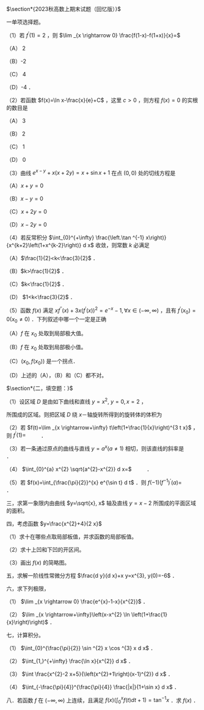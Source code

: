 $\section*{2023秋高数上期末试题（回忆版）}$


一单项选择题。

（1）若 $f^{\prime}(1)=2$ ，则 $\lim _{x \rightarrow 0} \frac{f(1-x)-f(1+x)}{x}=$

（A） 2

（B）-2

（C） 4

（D）-4 ．

（2）若函数 $f(x)=\ln x-\frac{x}{e}+C$ ，这里 $c>0$ ，则方程 $f(x)=0$ 的实根的数目是

（A） 3

（B） 2

（C） 1

（D） 0

（3）曲线 $e^{x-y}+x(x+2 y)=x+\sin x+1$ 在点 $(0,0)$ 处的切线方程是

（A）$x+y=0$

（B）$x-y=0$

（C）$x+2 y=0$

（D）$x-2 y=0$

（4）若反常积分 $\int_{0}^{+\infty} \frac{\left.\tan ^{-1} x\right)}{x^{k+2}\left(1+x^{k-2}\right)} d x$ 收敛，则常数 $k$ 必满足

（A）$\frac{1}{2}<k<\frac{3}{2}$ ．

（B）$k>\frac{1}{2}$ ．

（C）$k<\frac{1}{2}$ ．

（D） $1<k<\frac{3}{2}$ ．

（5）函数 $f(x)$ 满足 $x f^{\prime \prime}(x)+3 x\left(f^{\prime}(x)\right)^{2}=e^{-x}-1, \forall x \in(-\infty, \infty)$ ，且有 $f^{\prime}\left(x_{0}\right)=0\left(x_{0} \neq 0\right)$ ．下列叙述中哪一个一定是正确

（A）$f$ 在 $x_{0}$ 处取到局部极大值。

（B）$f$ 在 $x_{0}$ 处取到局部极小值。

（C）$\left(x_{0}, f\left(x_{0}\right)\right)$ 是一个拐点．

（D）上述的（A），（B）和（C）都不对。

$\section*{二，填空题：}$

（1）设区域 $D$ 是由如下曲线和直线 $y=x^{2}, ~ y=0, x=2$ ，

所围成的区域。则把区域 $D$ 绕 $x$－轴旋转所得到的旋转体的体积为

（2）若 $f(t)=\lim _{x \rightarrow+\infty} t\left(1+\frac{1}{x}\right)^{3 t x}$ ，则 $f^{\prime}(1)=$ $\qquad$ ．

（3）若一条通过原点的曲线与直线 $y=a^{x}(a \neq 1)$ 相切，则该直线的斜率是 $\qquad$ ．

（4） $\int_{0}^{a} x^{2} \sqrt{a^{2}-x^{2}} d x=$ $\qquad$ ．

（5）若 $f(x)=\int_{\frac{\pi}{2}}^{x} e^{\sin t} d t$ ．则 $f(-1)\left(f^{-1}\right)^{\prime}(a)=$ $\qquad$ ．

三，求第一象限内由曲线 $y=\sqrt{x}, x$ 轴及直线 $y=x-2$ 所围成的平面区域的面积。

四，考虑函数 $y=\frac{x^{2}+4}{2 x}$

（1）求十在哪些点取局部板值，并求函数的局部板值。

（2）求十上凹和下凹的开区间。

（3）画出 $f(x)$ 的简略图。

五，求解一阶线性常微分方程 $\frac{d y}{d x}+x y=x^{3}, y(0)=-6$ ．

六，求下列极限，

（1） $\lim _{x \rightarrow 0} \frac{e^{x}-1-x}{x^{2}}$ ．

（2） $\lim _{x \rightarrow+\infty}\left(x-x^{2} \ln \left(1+\frac{1}{x}\right)\right)$ ．

七，计算积分。

（1） $\int_{0}^{\frac{\pi}{2}} \sin ^{2} x \cos ^{3} x d x$ ．

（2） $\int_{1,}^{+\infty} \frac{\ln x}{x^{2}} d x$ ．

（3） $\int \frac{x^{2}-2 x+5}{\left(x^{2}+1\right)(x-1)^{2}} d x$ ．

（4） $\int_{-\frac{\pi}{4}}^{\frac{\pi}{4}} \frac{|x|}{1+\sin x} d x$ ．

八．若函数 $f$ 在 $(-\infty, \infty)$ 上连续，且满足 $f(x)\left(\int_{0}^{x} f(t) d t+1\right)=\tan ^{-1} x$ ．求 $f(x)$ ．

